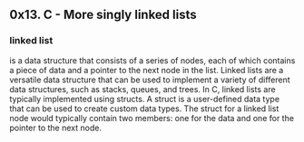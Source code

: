 ## 0x13. C - More singly linked lists

### linked list
 is a data structure that consists of a series of nodes, each of which contains a piece of data and a pointer to the next node in the list. Linked lists are a versatile data structure that can be used to implement a variety of different data structures, such as stacks, queues, and trees.
In C, linked lists are typically implemented using structs. A struct is a user-defined data type that can be used to create custom data types. The struct for a linked list node would typically contain two members: one for the data and one for the pointer to the next node.
